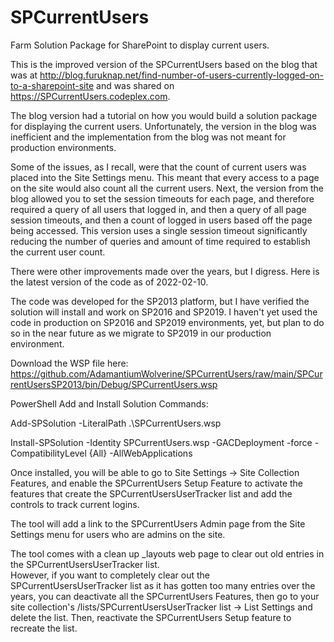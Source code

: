 # SPCurrentUsers
Farm Solution Package for SharePoint to display current users.

This is the improved version of the SPCurrentUsers based on the blog that was at http://blog.furuknap.net/find-number-of-users-currently-logged-on-to-a-sharepoint-site and was shared on https://SPCurrentUsers.codeplex.com.   

The blog version had a tutorial on how you would build a solution package for displaying the current users.  Unfortunately, the version in the blog was inefficient and the implementation from the blog was not meant for production environments.

Some of the issues, as I recall, were that the count of current users was placed into the Site Settings menu.  This meant that every access to a page on the site would also count all the current users.   Next, the version from the blog allowed you to set the session timeouts for each page, and therefore required a query of all users that logged in, and then a query of all page session timeouts, and then a count of logged in users based off the page being accessed.  This version uses a single session timeout significantly reducing the number of queries and amount of time required to establish the current user count.

There were other improvements made over the years, but I digress.  Here is the latest version of the code as of 2022-02-10.

The code was developed for the SP2013 platform, but I have verified the solution will install and work on SP2016 and SP2019.  I haven't yet used the code in production on SP2016 and SP2019 environments, yet, but plan to do so in the near future as we migrate to SP2019 in our production environment.


Download the WSP file here:
https://github.com/AdamantiumWolverine/SPCurrentUsers/raw/main/SPCurrentUsersSP2013/bin/Debug/SPCurrentUsers.wsp


PowerShell Add and Install Solution Commands:

   Add-SPSolution -LiteralPath .\SPCurrentUsers.wsp

   Install-SPSolution -Identity SPCurrentUsers.wsp -GACDeployment -force -CompatibilityLevel {All} -AllWebApplications
   
   
Once installed, you will be able to go to Site Settings -> Site Collection Features, and enable the SPCurrentUsers Setup Feature to activate the features that create the SPCurrentUsersUserTracker list and add the controls to track current logins.

The tool will add a link to the SPCurrentUsers Admin page from the Site Settings menu for users who are admins on the site.


The tool comes with a clean up _layouts web page to clear out old entries in the SPCurrentUsersUserTracker list.  
However, if you want to completely clear out the SPCurrentUsersUserTracker list as it has gotten too many entries over the years, you can deactivate all the SPCurrentUsers Features, then go to your site collection's /lists/SPCurrentUsersUserTracker list -> List Settings  and delete the list.  Then, reactivate the SPCurrentUsers Setup feature to recreate the list.



